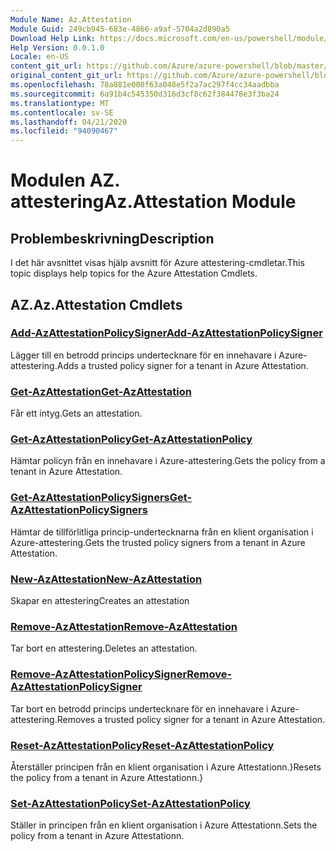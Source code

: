 ```yaml
---
Module Name: Az.Attestation
Module Guid: 249cb945-683e-4866-a9af-5704a2d890a5
Download Help Link: https://docs.microsoft.com/en-us/powershell/module/az.attestation
Help Version: 0.0.1.0
Locale: en-US
content_git_url: https://github.com/Azure/azure-powershell/blob/master/src/Attestation/Attestation/help/Az.Attestation.md
original_content_git_url: https://github.com/Azure/azure-powershell/blob/master/src/Attestation/Attestation/help/Az.Attestation.md
ms.openlocfilehash: 78a881e000f63a048e5f2a7ac297f4cc34aadbba
ms.sourcegitcommit: 6a91b4c545350d316d3cf8c62f384478e3f3ba24
ms.translationtype: MT
ms.contentlocale: sv-SE
ms.lasthandoff: 04/21/2020
ms.locfileid: "94090467"
---
```

# <span data-ttu-id="124f4-101">Modulen AZ. attestering</span><span class="sxs-lookup"><span data-stu-id="124f4-101">Az.Attestation Module</span></span>
## <span data-ttu-id="124f4-102">Problembeskrivning</span><span class="sxs-lookup"><span data-stu-id="124f4-102">Description</span></span>
<span data-ttu-id="124f4-103">I det här avsnittet visas hjälp avsnitt för Azure attestering-cmdletar.</span><span class="sxs-lookup"><span data-stu-id="124f4-103">This topic displays help topics for the Azure Attestation Cmdlets.</span></span>

## <span data-ttu-id="124f4-104">AZ.</span><span class="sxs-lookup"><span data-stu-id="124f4-104">Az.Attestation Cmdlets</span></span>
### [<span data-ttu-id="124f4-105">Add-AzAttestationPolicySigner</span><span class="sxs-lookup"><span data-stu-id="124f4-105">Add-AzAttestationPolicySigner</span></span>](Add-AzAttestationPolicySigner.md)
<span data-ttu-id="124f4-106">Lägger till en betrodd princips undertecknare för en innehavare i Azure-attestering.</span><span class="sxs-lookup"><span data-stu-id="124f4-106">Adds a trusted policy signer for a tenant in Azure Attestation.</span></span>

### [<span data-ttu-id="124f4-107">Get-AzAttestation</span><span class="sxs-lookup"><span data-stu-id="124f4-107">Get-AzAttestation</span></span>](Get-AzAttestation.md)
<span data-ttu-id="124f4-108">Får ett intyg.</span><span class="sxs-lookup"><span data-stu-id="124f4-108">Gets an attestation.</span></span>

### [<span data-ttu-id="124f4-109">Get-AzAttestationPolicy</span><span class="sxs-lookup"><span data-stu-id="124f4-109">Get-AzAttestationPolicy</span></span>](Get-AzAttestationPolicy.md)
<span data-ttu-id="124f4-110">Hämtar policyn från en innehavare i Azure-attestering.</span><span class="sxs-lookup"><span data-stu-id="124f4-110">Gets the policy from a tenant in Azure Attestation.</span></span>

### [<span data-ttu-id="124f4-111">Get-AzAttestationPolicySigners</span><span class="sxs-lookup"><span data-stu-id="124f4-111">Get-AzAttestationPolicySigners</span></span>](Get-AzAttestationPolicySigners.md)
<span data-ttu-id="124f4-112">Hämtar de tillförlitliga princip-undertecknarna från en klient organisation i Azure-attestering.</span><span class="sxs-lookup"><span data-stu-id="124f4-112">Gets the trusted policy signers from a tenant in Azure Attestation.</span></span>

### [<span data-ttu-id="124f4-113">New-AzAttestation</span><span class="sxs-lookup"><span data-stu-id="124f4-113">New-AzAttestation</span></span>](New-AzAttestation.md)
<span data-ttu-id="124f4-114">Skapar en attestering</span><span class="sxs-lookup"><span data-stu-id="124f4-114">Creates an attestation</span></span>

### [<span data-ttu-id="124f4-115">Remove-AzAttestation</span><span class="sxs-lookup"><span data-stu-id="124f4-115">Remove-AzAttestation</span></span>](Remove-AzAttestation.md)
<span data-ttu-id="124f4-116">Tar bort en attestering.</span><span class="sxs-lookup"><span data-stu-id="124f4-116">Deletes an attestation.</span></span>

### [<span data-ttu-id="124f4-117">Remove-AzAttestationPolicySigner</span><span class="sxs-lookup"><span data-stu-id="124f4-117">Remove-AzAttestationPolicySigner</span></span>](Remove-AzAttestationPolicySigner.md)
<span data-ttu-id="124f4-118">Tar bort en betrodd princips undertecknare för en innehavare i Azure-attestering.</span><span class="sxs-lookup"><span data-stu-id="124f4-118">Removes a trusted policy signer for a tenant in Azure Attestation.</span></span>

### [<span data-ttu-id="124f4-119">Reset-AzAttestationPolicy</span><span class="sxs-lookup"><span data-stu-id="124f4-119">Reset-AzAttestationPolicy</span></span>](Reset-AzAttestationPolicy.md)
<span data-ttu-id="124f4-120">Återställer principen från en klient organisation i Azure Attestationn.}</span><span class="sxs-lookup"><span data-stu-id="124f4-120">Resets the policy from a tenant in Azure Attestationn.}</span></span>

### [<span data-ttu-id="124f4-121">Set-AzAttestationPolicy</span><span class="sxs-lookup"><span data-stu-id="124f4-121">Set-AzAttestationPolicy</span></span>](Set-AzAttestationPolicy.md)
<span data-ttu-id="124f4-122">Ställer in principen från en klient organisation i Azure Attestationn.</span><span class="sxs-lookup"><span data-stu-id="124f4-122">Sets the policy from a tenant in Azure Attestationn.</span></span>

